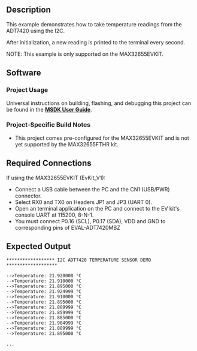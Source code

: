 ## Description

This example demonstrates how to take temperature readings from the ADT7420 using the I2C.

After initialization, a new reading is printed to the terminal every second.

NOTE: This example is only supported on the MAX32655EVKIT.

## Software

### Project Usage

Universal instructions on building, flashing, and debugging this project can be found in the **[MSDK User Guide](https://analog-devices-msdk.github.io/msdk/USERGUIDE/)**.

### Project-Specific Build Notes

* This project comes pre-configured for the MAX32655EVKIT and is not yet supported by the MAX32655FTHR kit.

## Required Connections

If using the MAX32655EVKIT (EvKit\_V1):
-   Connect a USB cable between the PC and the CN1 (USB/PWR) connector.
-   Select RX0 and TX0 on Headers JP1 and JP3 (UART 0).
-   Open an terminal application on the PC and connect to the EV kit's console UART at 115200, 8-N-1.
-   You must connect P0.16 (SCL), P0.17 (SDA), VDD and GND to corresponding pins of EVAL-ADT7420MBZ 

## Expected Output

```
****************** I2C ADT7420 TEMPERATURE SENSOR DEMO *******************

-->Temperature: 21.920000 °C
-->Temperature: 21.910000 °C
-->Temperature: 21.895000 °C
-->Temperature: 21.924999 °C
-->Temperature: 21.910000 °C
-->Temperature: 21.895000 °C
-->Temperature: 21.889999 °C
-->Temperature: 21.859999 °C
-->Temperature: 21.885000 °C
-->Temperature: 21.904999 °C
-->Temperature: 21.889999 °C
-->Temperature: 21.895000 °C

...
```


